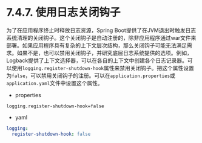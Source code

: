 # 7.4.7. 使用日志关闭钩子

为了在应用程序终止时释放日志资源，Spring Boot提供了在JVM退出时触发日志系统清理的关闭钩子。这个关闭钩子是自动注册的，除非应用程序通过war文件来部署。如果应用程序具有复杂的上下文层次结构，那么关闭钩子可能无法满足需求。如果不是，也可以禁用关闭钩子，并研究底层日志系统提供的选项。例如，Logback提供了上下文选择器，可以在各自的上下文中创建各个日志记录器。可以使用`logging.register-shutdown-hook`属性来禁用关闭钩子。把这个属性设置为`false`，可以禁用关闭钩子的注册。可以在`application.properties`或`application.yaml`文件中设置这个属性。

+ properties

```properties
logging.register-shutdown-hook=false
```

+ yaml

```yaml
logging:
  register-shutdown-hook: false
```
